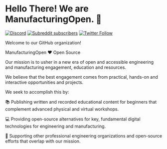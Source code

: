 # Hello There! We are ManufacturingOpen. :wave:

[![Discord](https://img.shields.io/discord/677517706940907521?label=Discord%20Chat)](https://discord.gg/ssvcVNJ)
[![Subreddit subscribers](https://img.shields.io/reddit/subreddit-subscribers/ManufacturingOpen?style=social)](https://www.reddit.com/r/ManufacturingOpen/)
[![Twitter Follow](https://img.shields.io/twitter/follow/MfgOpen?style=social)](https://twitter.com/mfgopen)

Welcome to our GitHub organization!

ManufacturingOpen :heart: Open Source

Our mission is to usher in a new era of open and accessible engineering and manufacturing engagement, education and resources.

We believe that the best engagement comes from practical, hands-on and interactive opportunities and projects.

We seek to accomplish this by:

:books: Publishing written and recorded educational content for beginners that complement advanced physical and virtual workshops.

:computer: Providing open-source alternatives for key, fundamental digital technologies for engineering and manufacturing.

:handshake: Supporting other professional engineering organizations and open-source efforts that overlap with our mission.

